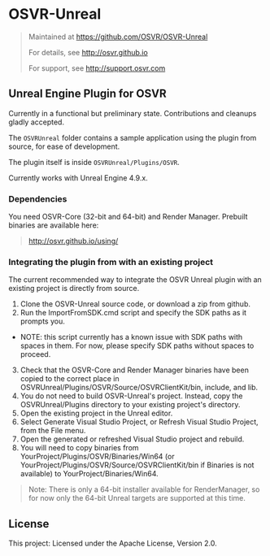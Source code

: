 # OSVR-Unreal
> Maintained at <https://github.com/OSVR/OSVR-Unreal>
>
> For details, see <http://osvr.github.io>
>
> For support, see <http://support.osvr.com>

## Unreal Engine Plugin for OSVR
Currently in a functional but preliminary state. Contributions and cleanups gladly accepted.

The `OSVRUnreal` folder contains a sample application using the plugin from source, for ease of development.

The plugin itself is inside `OSVRUnreal/Plugins/OSVR`.

Currently works with Unreal Engine 4.9.x.

### Dependencies
You need OSVR-Core (32-bit and 64-bit) and Render Manager. Prebuilt binaries are available here:
 > http://osvr.github.io/using/

### Integrating the plugin from with an existing project
The current recommended way to integrate the OSVR Unreal plugin with an existing project is directly from source.

 1. Clone the OSVR-Unreal source code, or download a zip from github.
 2. Run the ImportFromSDK.cmd script and specify the SDK paths as it prompts you.   
  * NOTE: this script currently has a known issue with SDK paths with spaces in them. For now, please specify SDK paths without spaces to proceed.
 3. Check that the OSVR-Core and Render Manager binaries have been copied to the correct place in OSVRUnreal/Plugins/OSVR/Source/OSVRClientKit/bin, include, and lib.
 4. You do not need to build OSVR-Unreal's project. Instead, copy the OSVRUnreal/Plugins directory to your existing project's directory.
 5. Open the existing project in the Unreal editor.
 6. Select Generate Visual Studio Project, or Refresh Visual Studio Project, from the File menu.
 7. Open the generated or refreshed Visual Studio project and rebuild.
 8. You will need to copy binaries from YourProject/Plugins/OSVR/Binaries/Win64 (or YourProject/Plugins/OSVR/Source/OSVRClientKit/bin if Binaries is not available) to YourProject/Binaries/Win64.

 > Note: There is only a 64-bit installer available for RenderManager, so for now only the 64-bit Unreal targets are supported at this time.

## License

This project: Licensed under the Apache License, Version 2.0.
